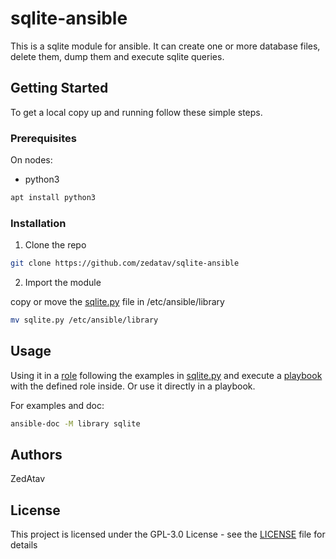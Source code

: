 # sqlite-ansible

This is a sqlite module for ansible. 
It can create one or more database files, delete them, dump them and execute sqlite queries.

## Getting Started

To get a local copy up and running follow these simple steps.

### Prerequisites

On nodes:

* python3
```sh
apt install python3
```

### Installation

1. Clone the repo
```sh
git clone https://github.com/zedatav/sqlite-ansible
```

2. Import the module

copy or move the [sqlite.py](sqlite.py) file in /etc/ansible/library
```sh
mv sqlite.py /etc/ansible/library
```

## Usage

Using it in a [role](https://galaxy.ansible.com/docs/contributing/creating_role.html) following the examples in [sqlite.py](sqlite.py) and execute a [playbook](https://docs.ansible.com/ansible/latest/user_guide/playbooks.html) with the defined role inside. Or use it directly in a playbook.

For examples and doc:
```sh
ansible-doc -M library sqlite
```
## Authors

ZedAtav

## License

This project is licensed under the GPL-3.0 License - see the [LICENSE](LICENSE) file for details
